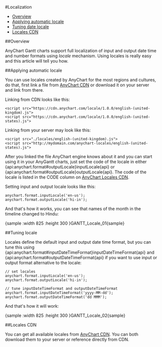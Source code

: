 #Localization

* [Overview](#overview)
* [Applying automatic locale](#applying_automatic_locale)
* [Tuning date locale](#tuning_locale)
* [Locales CDN](#locales_cdn)

##Overview

AnyChart Gantt charts support full localization of input and output date time and number formats using *locale* mechanism. Using locales is really easy and this article will tell you how. 

##Applying automatic locale

You can use locales created by AnyChart for the most regions and cultures, do that, first link a file from [AnyChart CDN](https://cdn.anychart.com/#locales) or download it on your server and link from there.

Linking from CDN looks like this:

```
<script src="https://cdn.anychart.com/locale/1.0.0/english-(united-kingdom).js">
<script src="https://cdn.anychart.com/locale/1.0.0/english-(united-states).js">
```

Linking from your server may look like this:

```
<script src="./locales/english-(united-kingdom).js">
<script src="http://mydomain.com/anychart-locales/english-(united-states).js">
```

After you linked the file AnyChart engine knows about it and you can start using it in your AnyGantt charts, just set the code of the locale in either {api:anychart.format#outputLocale}inputLocale{api} or {api:anychart.format#outputLocale}outputLocale{api}. The code of the locale is listed in the CODE column on [AnyChart Locales CDN](https://cdn.anychart.com/#locales). 

Setting input and output locale looks like this:

```
anychart.format.inputLocale('en-us');
anychart.format.outputLocale('hi-in');
```

And that's how it works, you can see that names of the month in the timeline changed to Hindu:

{sample :width 825 :height 300 }GANTT\_Locale\_01{sample}

##Tuning locale

Locales define the default input and output date time format, but you can tune this using {api:anychart.format#inputDateTimeFormat}inputDateTimeFormat{api} and {api:anychart.format#outputDateTimeFormat{api} if you want to use input or output format alternative to the locale: 

```
// set locales
anychart.format.inputLocale('en-us');
anychart.format.outputLocale('hi-in');

// tune inputDateTimeFormat and outputDateTimeFormat
anychart.format.inputDateTimeFormat('yyyy-MM-dd'); 
anychart.format.outputDateTimeFormat('dd MMM');
```

And that's how it will work:

{sample :width 825 :height 300 }GANTT\_Locale\_02{sample}

##Locales CDN

You can get all available locales from [AnyChart CDN](https://cdn.anychart.com/#locales). You can both download them to your server or reference directly from CDN.
